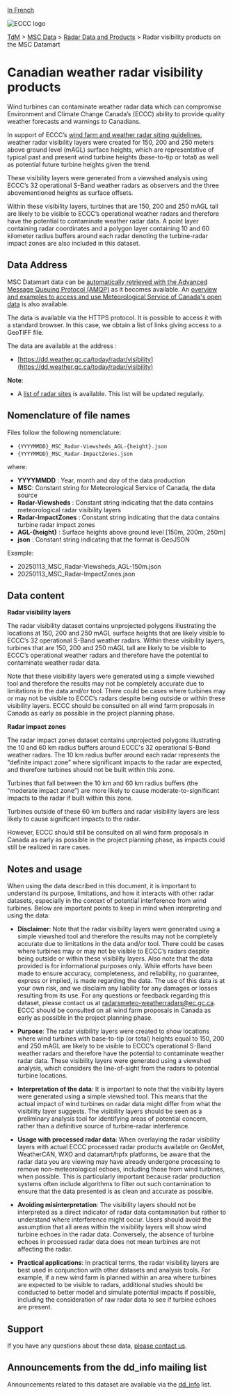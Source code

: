 [In French](readme_radar-visibility-datamart_fr.md)

![ECCC logo](../../img_eccc-logo.png)

[TdM](../../readme_en.md) > [MSC Data](../readme_en.md) > [Radar Data and Products](readme_radar_en.md) > Radar visibility products on the MSC Datamart

# Canadian weather radar visibility products

Wind turbines can contaminate weather radar data which can compromise Environment and Climate Change Canada’s (ECCC) ability to provide quality weather forecasts and warnings to Canadians.

In support of ECCC’s [wind farm and weather radar siting guidelines](https://www.canada.ca/en/environment-climate-change/services/weather-general-tools-resources/radar-overview/wind-turbine-interference.html), weather radar visibility layers were created for 150, 200 and 250 meters above ground level (mAGL) surface heights, which are representative of typical past and present wind turbine heights (base-to-tip or total) as well as potential future turbine heights given the trend.

These visibility layers were generated from a viewshed analysis using ECCC’s 32 operational S-Band weather radars as observers and the three abovementioned heights as surface offsets.

Within these visibility layers, turbines that are 150, 200 and 250 mAGL tall are likely to be visible to ECCC’s operational weather radars and therefore have the potential to contaminate weather radar data. A point layer containing radar coordinates and a polygon layer containing 10 and 60 kilometer radius buffers around each radar denoting the turbine-radar impact zones are also included in this dataset.

## Data Address 

MSC Datamart data can be [automatically retrieved with the Advanced Message Queuing Protocol (AMQP)](../../msc-datamart/amqp_en.md) as it becomes available. An [overview and examples to access and use Meteorological Service of Canada's open data](../../usage/readme_en.md) is also available.

The data is available via the HTTPS protocol. It is possible to access it with a standard browser. In this case, we obtain a list of links giving access to a GeoTIFF file.

The data are available at the address :

* [https://dd.weather.gc.ca/today/radar/visibility](https://dd.weather.gc.ca/today/radar/visibility)

__Note__: 

* A [list of radar sites](https://collaboration.cmc.ec.gc.ca/cmc/cmos/public_doc/msc-data/obs_radar/radars_list.pdf) is available. This list will be updated regularly.

## Nomenclature of file names

Files follow the following nomenclature:

* `{YYYYMMDD}_MSC_Radar-Viewsheds_AGL-{height}.json`
* `{YYYYMMDD}_MSC_Radar-ImpactZones.json`

where:

* __YYYYMMDD__ : Year, month and day of the data production
* __MSC__: Constant string for Meteorological Service of Canada, the data source
* __Radar-Viewsheds__ : Constant string indicating that the data contains meteorological radar visibility layers
* __Radar-ImpactZones__ : Constant string indicating that the data contains turbine radar impact zones
* __AGL-{height}__ : Surface heights above ground level [150m, 200m, 250m]
* __json__ : Constant string indicating that the format is GeoJSON

Example:

* 20250113_MSC_Radar-Viewsheds_AGL-150m.json
* 20250113_MSC_Radar-ImpactZones.json

## Data content

__Radar visibility layers__

The radar visibility dataset contains unprojected polygons illustrating the locations at 150, 200 and 250 mAGL surface heights that are likely visible to ECCC’s 32 operational S-Band weather radars. Within these visibility layers, turbines that are 150, 200 and 250 mAGL tall are likely to be visible to ECCC’s operational weather radars and therefore have the potential to contaminate weather radar data.

Note that these visibility layers were generated using a simple viewshed tool and therefore the results may not be completely accurate due to limitations in the data and/or tool. There could be cases where turbines may or may not be visible to ECCC’s radars despite being outside or within these visibility layers. ECCC should be consulted on all wind farm proposals in Canada as early as possible in the project planning phase.

__Radar impact zones__

The radar impact zones dataset contains unprojected polygons illustrating the 10 and 60 km radius buffers around ECCC's 32 operational S-Band weather radars. The 10 km radius buffer around each radar represents the “definite impact zone” where significant impacts to the radar are expected, and therefore turbines should not be built within this zone.

Turbines that fall between the 10 km and 60 km radius buffers (the “moderate impact zone”) are more likely to cause moderate-to-significant impacts to the radar if built within this zone.

Turbines outside of these 60 km buffers and radar visibility layers are less likely to cause significant impacts to the radar.

However, ECCC should still be consulted on all wind farm proposals in Canada as early as possible in the project planning phase, as impacts could still be realized in rare cases.

## Notes and usage

When using the data described in this document, it is important to understand its purpose, limitations, and how it interacts with other radar datasets, especially in the context of potential interference from wind turbines. Below are important points to keep in mind when interpreting and using the data:

* __Disclaimer__: Note that the radar visibility layers were generated using a simple viewshed tool and therefore the results may not be completely accurate due to limitations in the data and/or tool. There could be cases where turbines may or may not be visible to ECCC’s radars despite being outside or within these visibility layers. Also note that the data provided is for informational purposes only. While efforts have been made to ensure accuracy, completeness, and reliability, no guarantee, express or implied, is made regarding the data. The use of this data is at your own risk, and we disclaim any liability for any damages or losses resulting from its use. For any questions or feedback regarding this dataset, please contact us at radarsmeteo-weatherradars@ec.gc.ca. ECCC should be consulted on all wind farm proposals in Canada as early as possible in the project planning phase.

* __Purpose__: The radar visibility layers were created to show locations where wind turbines with base-to-tip (or total) heights equal to 150, 200 and 250 mAGL are likely to be visible to ECCC’s operational S-Band weather radars and therefore have the potential to contaminate weather radar data. These visibility layers were generated using a viewshed analysis, which considers the line-of-sight from the radars to potential turbine locations.

* __Interpretation of the data__: It is important to note that the visibility layers were generated using a simple viewshed tool. This means that the actual impact of wind turbines on radar data might differ from what the visibility layer suggests. The visibility layers should be seen as a preliminary analysis tool for identifying areas of potential concern, rather than a definitive source of turbine-radar interference.

* __Usage with processed radar data__: When overlaying the radar visibility layers with actual ECCC processed radar products available on GeoMet, WeatherCAN, WXO and datamart/hpfx platforms, be aware that the radar data you are viewing may have already undergone processing to remove non-meteorological echoes, including those from wind turbines, when possible. This is particularly important because radar production systems often include algorithms to filter out such contamination to ensure that the data presented is as clean and accurate as possible.

* __Avoiding misinterpretation__: The visibility layers should not be interpreted as a direct indicator of radar data contamination but rather to understand where interference might occur. Users should avoid the assumption that all areas within the visibility layers will show wind turbine echoes in the radar data. Conversely, the absence of turbine echoes in processed radar data does not mean turbines are not affecting the radar.

* __Practical applications__: In practical terms, the radar visibility layers are best used in conjunction with other datasets and analysis tools. For example, if a new wind farm is planned within an area where turbines are expected to be visible to radars, additional studies should be conducted to better model and simulate potential impacts if possible, including the consideration of raw radar data to see if turbine echoes are present.

## Support

If you have any questions about these data, [please contact us](https://meteo.gc.ca/mainmenu/contact_us_e.html).

## Announcements from the dd_info mailing list 

Announcements related to this dataset are available via the [dd_info](https://comm.collab.science.gc.ca/mailman3/postorius/lists/dd_info/) list.
